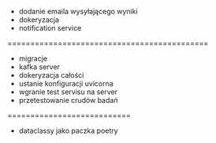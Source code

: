 - dodanie emaila wysyłającego wyniki
- dokeryzacja
- notification service

============================================

- migracje
- kafka server
- dokeryzacja całości
- ustanie konfiguracji uvicorna
- wgranie test servisu na server
- przetestowanie crudów badań

===========================

- dataclassy jako paczka poetry
